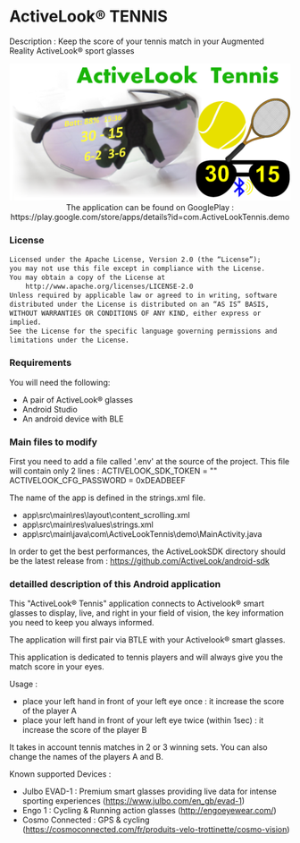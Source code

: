 # ActiveLook® TENNIS

Description : Keep the score of your tennis match in your Augmented Reality ActiveLook® sport glasses

<p align="center"> <img src="./tennis_1024x500.PNG"/ </p>
The application can be found on GooglePlay :
    https://play.google.com/store/apps/details?id=com.ActiveLookTennis.demo 

    
### License

```
Licensed under the Apache License, Version 2.0 (the “License”);
you may not use this file except in compliance with the License.
You may obtain a copy of the License at
    http://www.apache.org/licenses/LICENSE-2.0
Unless required by applicable law or agreed to in writing, software
distributed under the License is distributed on an “AS IS” BASIS,
WITHOUT WARRANTIES OR CONDITIONS OF ANY KIND, either express or implied.
See the License for the specific language governing permissions and
limitations under the License.
```

### Requirements

You will need the following:
- A pair of ActiveLook® glasses
- Android Studio
- An android device with BLE

### Main files to modify

First you need to add a file called '.env' at the source of the project. This file will contain only 2 lines :
ACTIVELOOK_SDK_TOKEN = ""
ACTIVELOOK_CFG_PASSWORD = 0xDEADBEEF

The name of the app is defined in the strings.xml file.

* app\src\main\res\layout\content_scrolling.xml
* app\src\main\res\values\strings.xml
* app\src\main\java\com\ActiveLookTennis\demo\MainActivity.java

In order to get the best performances, the ActiveLookSDK directory should be the latest release from : https://github.com/ActiveLook/android-sdk

### detailled description of this Android application

This "ActiveLook® Tennis" application connects to Activelook® smart glasses to display, live, and right in your field of vision, the key information you need to keep you always informed.

The application will first pair via BTLE with your Activelook® smart glasses.

This application is dedicated to tennis players and will always give you the match score in your eyes.

Usage :
- place your left hand in front of your left eye once : it increase the score of the player A
- place your left hand in front of your left eye twice (within 1sec) : it increase the score of the player B

It takes in account tennis matches in 2 or 3 winning sets. You can also change the names of the players A and B.


Known supported Devices :
- Julbo EVAD-1 : Premium smart glasses providing live data for intense sporting experiences (https://www.julbo.com/en_gb/evad-1)
- Engo 1 : Cycling & Running action glasses (http://engoeyewear.com/)
- Cosmo Connected : GPS & cycling (https://cosmoconnected.com/fr/produits-velo-trottinette/cosmo-vision)
